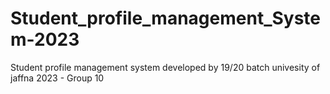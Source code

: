 # Student_profile_management_System-2023
 Student profile management system developed by 19/20 batch univesity of jaffna 2023 - Group 10
